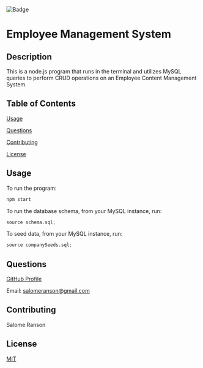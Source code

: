 ![Badge](https://badgen.net/badge/license/MIT/blue)

# Employee Management System

## Description

This is a node.js program that runs in the terminal and utilizes MySQL queries to perform CRUD operations on an Employee Content Management System.

## Table of Contents

[Usage](https://github.com/sranson/note-taker#Usage)

[Questions](https://github.com/sranson/note-taker#Questions)

[Contributing](https://github.com/sranson/note-taker#Contributing)

[License](https://github.com/sranson/note-taker#License)

## Usage

To run the program:

```python
npm start
```

To run the database schema, from your MySQL instance, run:

```python
source schema.sql;
```

To seed data, from your MySQL instance, run:

```python
source companySeeds.sql;
```

## Questions

[GitHub Profile](https://github.com/sranson)

Email: salomeranson@gmail.com

## Contributing

Salome Ranson

## License

[MIT](https://choosealicense.com/licenses/mit/)
